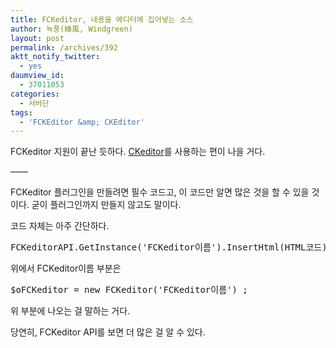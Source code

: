 ```yaml
---
title: FCKeditor, 내용을 에디터에 집어넣는 소스
author: 녹풍(綠風, Windgreen)
layout: post
permalink: /archives/392
aktt_notify_twitter:
  - yes
daumview_id:
  - 37011053
categories:
  - 서버단
tags:
  - 'FCKEditor &amp; CKEditor'
---
```

FCKeditor 지원이 끝난 듯하다. [CKeditor][1]를 사용하는 편이 나을 거다.

&#8212;&#8212;

FCKeditor 플러그인을 만들려면 필수 코드고, 이 코드만 알면 많은 것을 할 수 있을 것이다. 굳이 플러그인까지 만들지 않고도 말이다.

코드 자체는 아주 간단하다.

<pre class="brush:js">FCKeditorAPI.GetInstance(&#039;FCKeditor이름&#039;).InsertHtml(HTML코드);</pre>

위에서 FCKeditor이름 부분은

<pre class="brush:php">$oFCKeditor = new FCKeditor(&#039;FCKeditor이름&#039;) ;</pre>

위 부분에 나오는 걸 말하는 거다.

당연히, FCKeditor API를 보면 더 많은 걸 알 수 있다.

 [1]: http://ckeditor.com/
